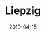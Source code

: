 ---
slug: "/travel/germany/liepzig"
date: "2019-04-15"
title: "Liepzig"
category: "travel"
image: '../../images/logo-dark-x.png'
type: "personal"
order: 2
---